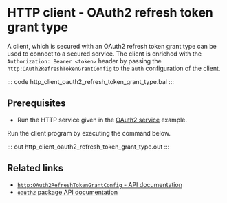 # HTTP client - OAuth2 refresh token grant type

A client, which is secured with an OAuth2 refresh token grant type can be used to connect to a secured service. The client is enriched with the `Authorization: Bearer <token>` header by passing the `http:OAuth2RefreshTokenGrantConfig` to the `auth` configuration of the client.

::: code http_client_oauth2_refresh_token_grant_type.bal :::

## Prerequisites
- Run the HTTP service given in the [OAuth2 service](/learn/by-example/http-service-oauth2/) example.

Run the client program by executing the command below.

::: out http_client_oauth2_refresh_token_grant_type.out :::

## Related links
- [`http:OAuth2RefreshTokenGrantConfig` - API documentation](https://lib.ballerina.io/ballerina/http/latest/records/OAuth2RefreshTokenGrantConfig)
- [`oauth2` package API documentation](https://lib.ballerina.io/ballerina/oauth2/latest/)

